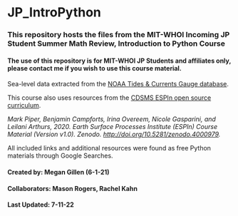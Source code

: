 # JP_IntroPython
### This repository hosts the files from the MIT-WHOI Incoming JP Student Summer Math Review, Introduction to Python Course
#### The use of this repository is for MIT-WHOI JP Students and affiliates only, please contact me if you wish to use this course material.
Sea-level data extracted from the [NOAA Tides & Currents Gauge database](https://tidesandcurrents.noaa.gov/map/).

This course also uses resources from the [CDSMS ESPIn open source curriculum](https://github.com/csdms/espin).

*Mark Piper, Benjamin Campforts, Irina Overeem, Nicole Gasparini, and Leilani Arthurs, 2020. Earth Surface Processes Institute (ESPIn) Course Material (Version v1.0). Zenodo. http://doi.org/10.5281/zenodo.4000979.*

All included links and additional resources were found as free Python materials through Google Searches.

#### Created by: Megan Gillen (6-1-21)
#### Collaborators: Mason Rogers, Rachel Kahn
#### Last Updated: 7-11-22
